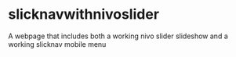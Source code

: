 # slicknavwithnivoslider
A webpage that includes both a working nivo slider slideshow and a working slicknav mobile menu
